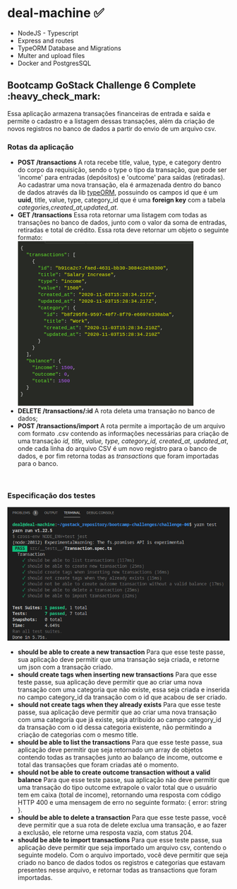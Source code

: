 # deal-machine :white_check_mark:

<ul>
<li>NodeJS - Typescript</li>
<li>Express and routes</li>
<li>TypeORM Database and Migrations </li>
<li>Multer and upload files</li>
<li>Docker and PostgresSQL</li>
</ul>

<h2>Bootcamp GoStack Challenge 6 <b>Complete</b> :heavy_check_mark:
</h2>

<p>Essa aplicação armazena transações financeiras de entrada e saída e permite o cadastro e a listagem dessas transações, além da criação de novos registros no banco de dados a partir do envio de um arquivo csv.</p>

<h3>Rotas da aplicação</h3>
<ul>
  <li><b>POST /transactions</b> A rota recebe title, value, type, e category dentro do corpo da requisição, sendo o type o tipo da transação, que pode ser 'income' para entradas (depósitos) e 'outcome' para saídas (retiradas). Ao cadastrar uma nova transação, ela é armazenada dentro do banco de dados através da lib <a href="https://typeorm.io/#/" target="_blank">typeORM</a>, possuindo os campos id que é um <b>uuid</b>, title, value, type, category_id que é uma <b>foreign key</b> com a tabela <i>categories,created_at,updated_at</i>.</li>
  <li><b>GET /transactions</b> Essa rota retornar uma listagem com todas as transações no banco de dados, junto com o valor da soma de entradas, retiradas e total de crédito. Essa rota deve retornar um objeto o seguinte formato:</li>
  <img src="./assets/listTransactionsExample.png">
   <li><b>DELETE /transactions/:id</b> A rota deleta uma transação no banco de dados;</li>
  <li><b>POST /transactions/import</b> A rota permite a importação de um arquivo com formato .csv contendo as informações necessárias para criação de uma transação <i>id, title, value, type, category_id, created_at, updated_at</i>, onde cada linha do arquivo CSV é um novo registro para o banco de dados, e por fim retorna todas as <i>transactions</i> que foram importadas para o banco.</li>
</ul>
<br>
<h3>Especificação dos testes</h3>
<img src="./assets/tests-challenge06.png">
<ul>
  <li><b>should be able to create a new transaction</b> Para que esse teste passe, sua aplicação deve permitir que uma transação seja criada, e retorne um json com a transação criado.</li>
<li><b>should create tags when inserting new transactions</b> Para que esse teste passe, sua aplicação deve permitir que ao criar uma nova transação com uma categoria que não existe, essa seja criada e inserida no campo category_id da transação com o id que acabou de ser criado.</li>
<li><b>should not create tags when they already exists</b> Para que esse teste passe, sua aplicação deve permitir que ao criar uma nova transação com uma categoria que já existe, seja atribuído ao campo category_id da transação com o id dessa categoria existente, não permitindo a criação de categorias com o mesmo title.</li>
<li><b>should be able to list the transactions</b> Para que esse teste passe, sua aplicação deve permitir que seja retornado um array de objetos contendo todas as transações junto ao balanço de income, outcome e total das transações que foram criadas até o momento.</li>
<li><b>should not be able to create outcome transaction without a valid balance</b> Para que esse teste passe, sua aplicação não deve permitir que uma transação do tipo outcome extrapole o valor total que o usuário tem em caixa (total de income), retornando uma resposta com código HTTP 400 e uma mensagem de erro no seguinte formato: { error: string }.</li>
<li><b>should be able to delete a transaction</b> Para que esse teste passe, você deve permitir que a sua rota de delete exclua uma transação, e ao fazer a exclusão, ele retorne uma resposta vazia, com status 204.</li>
<li><b>should be able to import transactions</b> Para que esse teste passe, sua aplicação deve permitir que seja importado um arquivo csv, contendo o seguinte modelo. Com o arquivo importado, você deve permitir que seja criado no banco de dados todos os registros e categorias que estavam presentes nesse arquivo, e retornar todas as transactions que foram importadas.</li>
</ul>
